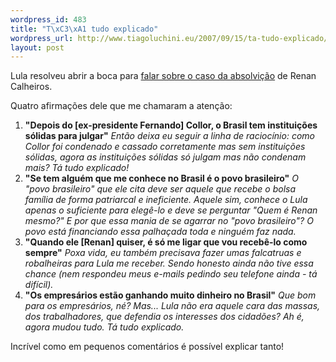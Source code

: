 ```yaml
--- 
wordpress_id: 483
title: "T\xC3\xA1 tudo explicado"
wordpress_url: http://www.tiagoluchini.eu/2007/09/15/ta-tudo-explicado/
layout: post
---
```

Lula resolveu abrir a boca para <a href="http://www1.folha.uol.com.br/folha/bbc/ult272u328759.shtml" target="_blank">falar sobre o caso da absolvição</a> de Renan Calheiros.

Quatro afirmações dele que me chamaram a atenção:
<ol>
	<li><strong>"Depois do [ex-presidente Fernando] Collor, o Brasil tem instituições sólidas para julgar"</strong>
<em>Então deixa eu seguir a linha de raciocínio: como Collor foi condenado e cassado corretamente mas sem instituições sólidas, agora as instituições sólidas só julgam mas não condenam mais? Tá tudo explicado!
</em></li>
	<li><strong>"Se tem alguém que me conhece no Brasil é o povo brasileiro"</strong>
<em>O "povo brasileiro" que ele cita deve ser aquele que recebe o bolsa família de forma patriarcal e ineficiente. Aquele sim, conhece o Lula apenas o suficiente para elegê-lo e deve se perguntar "Quem é Renan mesmo?" E por que essa mania de se agarrar no "povo brasileiro"? O povo está financiando essa palhaçada toda e ninguém faz nada. </em></li>
	<li><strong>"Quando ele [Renan] quiser, é só me ligar que vou recebê-lo como sempre"</strong>
<em>Poxa vida, eu também precisava fazer umas falcatruas e robalheiras para Lula me receber. Sendo honesto ainda não tive essa chance (nem respondeu meus e-mails pedindo seu telefone ainda - tá difícil).
</em></li>
	<li><strong>"Os empresários estão ganhando muito dinheiro no Brasil"</strong>
<em>Que bom para os empresários, né? Mas... Lula não era aquele cara das massas, dos trabalhadores, que defendia os interesses dos cidadões? Ah é, agora mudou tudo. Tá tudo explicado.</em></li>
</ol>
Incrível como em pequenos comentários é possível explicar tanto!
